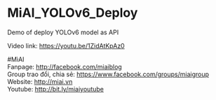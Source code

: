 # MiAI_YOLOv6_Deploy
Demo of deploy YOLOv6 model as API

Video link:  https://youtu.be/1ZidAtKpAz0

#MìAI <br>
Fanpage: http://facebook.com/miaiblog<br>
Group trao đổi, chia sẻ: https://www.facebook.com/groups/miaigroup<br>
Website: http://miai.vn<br>
Youtube: http://bit.ly/miaiyoutube<br>
